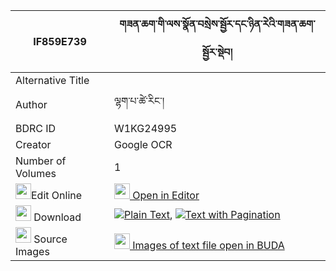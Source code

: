 |IF859E739|གཟན་ཆག་གི་ལས་སྣོན་བསྲེས་སྦྱོར་དང་ཉིན་རེའི་གཟན་ཆག་སྦྱོར་སྡེབ། 
| --- | --- 
|Alternative Title |
|Author| ལྷག་པ་ཚེ་རིང་།
|BDRC ID | W1KG24995
|Creator | Google OCR
|Number of Volumes| 1
|<img width="25" src="https://img.icons8.com/color/25/000000/edit-property.png">Edit Online| [<img width="25" src="https://avatars.githubusercontent.com/u/45091458?s=200&v=4"> Open in Editor](http://editor.openpecha.org/IF859E739)
|<img width="25" src="https://img.icons8.com/fluent/48/000000/download-2.png"/>  Download | [![](https://img.icons8.com/color/20/000000/txt.png)Plain Text](https://github.com/Openpecha/IF859E739/releases/download/v1/zenchak_gi_la_sa_non_se_jor_da_plain_IF859E739.zip), [![](https://img.icons8.com/color/20/000000/txt.png)Text with Pagination](https://github.com/Openpecha/IF859E739/releases/download/v1/zenchak_gi_la_sa_non_se_jor_da_pages_IF859E739.zip)
|<img width="25" src="https://img.icons8.com/plasticine/100/000000/pictures-folder.png"/>  Source Images | [<img width="25" src="https://library.bdrc.io/icons/BUDA-small.svg"> Images of text file open in BUDA](https://library.bdrc.io/show/bdr:W1KG24995)